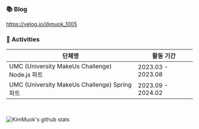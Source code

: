 
### 📚 Blog
https://velog.io/@muok_1005
</br>

### 📡 Activities
| 단체명 | 활동 기간 |
| --- | --- |
| UMC (University MakeUs Challenge) Node.js 파트| 2023.03 - 2023.08 |
| UMC (University MakeUs Challenge) Spring 파트| 2023.09 - 2024.02 |

</br>

![KimMuok's github stats](https://github-readme-stats.vercel.app/api?username=Muokok&show_icons=true&theme=radical)
